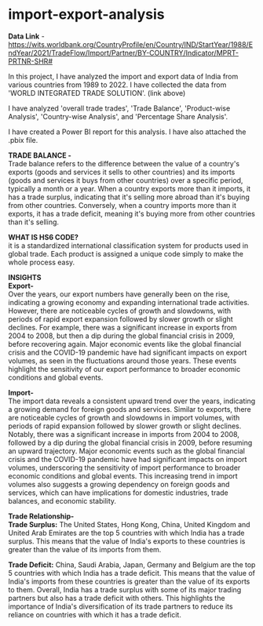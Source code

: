 # import-export-analysis

**Data Link** - https://wits.worldbank.org/CountryProfile/en/Country/IND/StartYear/1988/EndYear/2021/TradeFlow/Import/Partner/BY-COUNTRY/Indicator/MPRT-PRTNR-SHR#

In this project, I have analyzed the import and export data of India from various countries from 1989 to 2022. 
I have collected the data from 'WORLD INTEGRATED TRADE SOLUTION'. (link above)  

I have analyzed 'overall trade trades', 'Trade Balance', 'Product-wise Analysis', 'Country-wise Analysis', and 'Percentage Share Analysis'.  

I have created a Power BI report for this analysis. I have also attached the .pbix file.

**TRADE BALANCE -**  
Trade balance refers to the difference between the value of a country's exports (goods and services it sells to other countries) and its imports (goods and services it buys from other countries) over a specific period, typically a month or a year.
When a country exports more than it imports, it has a trade surplus, indicating that it's selling more abroad than it's buying from other countries. Conversely, when a country imports more than it exports, it has a trade deficit, meaning it's buying more from other countries than it's selling.


**WHAT IS HS6 CODE?**  
it is a standardized international classification system for products used in global trade. Each product is assigned a unique code simply to make the whole process easy.



**INSIGHTS**    
**Export-**   
Over the years, our export numbers have generally been on the rise, indicating a growing economy and expanding international trade activities. However, there are noticeable cycles of growth and slowdowns, with periods of rapid export expansion followed by slower growth or slight declines. For example, there was a significant increase in exports from 2004 to 2008, but then a dip during the global financial crisis in 2009, before recovering again. Major economic events like the global financial crisis and the COVID-19 pandemic have had significant impacts on export volumes, as seen in the fluctuations around those years. These events highlight the sensitivity of our export performance to broader economic conditions and global events.


**Import-**  
The import data reveals a consistent upward trend over the years, indicating a growing demand for foreign goods and services. Similar to exports, there are noticeable cycles of growth and slowdowns in import volumes, with periods of rapid expansion followed by slower growth or slight declines. Notably, there was a significant increase in imports from 2004 to 2008, followed by a dip during the global financial crisis in 2009, before resuming an upward trajectory. Major economic events such as the global financial crisis and the COVID-19 pandemic have had significant impacts on import volumes, underscoring the sensitivity of import performance to broader economic conditions and global events. This increasing trend in import volumes also suggests a growing dependency on foreign goods and services, which can have implications for domestic industries, trade balances, and economic stability.


**Trade Relationship-**  
**Trade Surplus:** The United States, Hong Kong, China, United Kingdom and United Arab Emirates are the top 5 countries with which India has a trade surplus. This means that the value of India's exports to these countries is greater than the value of its imports from them.


**Trade Deficit:**   China, Saudi Arabia, Japan, Germany and Belgium are the top 5 countries with which India has a trade deficit. This means that the value of India's imports from these countries is greater than the value of its exports to them.
Overall, India has a trade surplus with some of its major trading partners but also has a trade deficit with others. This highlights the importance of India's diversification of its trade partners to reduce its reliance on countries with which it has a trade deficit.

